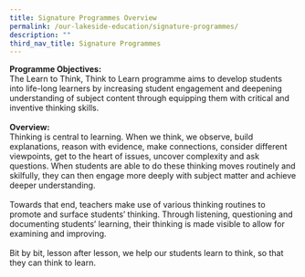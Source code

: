 ```yaml
---
title: Signature Programmes Overview
permalink: /our-lakeside-education/signature-programmes/
description: ""
third_nav_title: Signature Programmes
---
```




<b>Programme Objectives:</b>
<br>
The Learn to Think, Think to Learn programme aims to develop students into life-long learners by increasing student engagement and deepening understanding of subject content through equipping them with critical and inventive thinking skills.
<br><br>
<b>Overview:</b>
<br>
Thinking is central to learning. When we think, we observe, build explanations, reason with evidence, make connections, consider different viewpoints, get to the heart of issues, uncover complexity and ask questions. When students are able to do these thinking moves routinely and skilfully, they can then engage more deeply with subject matter and achieve deeper understanding.
<br><br>
Towards that end, teachers make use of various thinking routines to promote and surface students’ thinking. Through listening, questioning and documenting students’ learning, their thinking is made visible to allow for examining and improving.
<br><br>
Bit by bit, lesson after lesson, we help our students learn to think, so that they can think to learn.